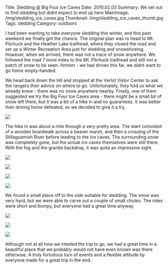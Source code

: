 Title: Sledding @ Big Four Ice Caves
Date: 2010.02.03
Summary: We set out to find sledding but didnt expect to end up here
MainImage: /img/sledding_ice_caves.jpg
Thumbnail: /img/sledding_ice_caves_thumb.jpg
Tags: sledding
Category: outdoors

I had been wanting to take everyone sledding this winter, and this past weekend we finally got the chance. The original plan was to head to Mt. Pilchuck and the Heather Lake trailhead, where they closed the road and set up a Winter Recreation Area just for sledding and snowshoeing. However, when we arrived, there was not a trace of snow anywhere. We followed the road 7 more miles to the Mt. Pilchuck trailhead and still not a patch of snow to be seen. Hmmm - we had driven this far, we didnt want to go home empty-handed.

We head back down the hill and stopped at the Verlot Vistor Center to ask the rangers their advice on where to go. Unfortunately, they told us what we already knew - there was no snow anywhere nearby. Finally, one of them suggested we try the Big Four Ice Caves area - there might be a small bit of snow left there, but it was a bit of a hike in and no guarantees. It was better than driving home defeated, so we decided to give it a try.

<p><img src="/img/outdoors/icecavesledding/start.jpg" class="smallimg" /></p>

The hike in was about a mile through a very pretty area. The start consisted of a wooden boardwalk across a beaver marsh, and then a crossing of the Stillaguamish River before leading to the ice caves. The surrounding snow was completely gone, but the actual ice caves themselves were still there. With the fog and the granite backdrop, it was quite an impressive sight.

<p><img src="/img/outdoors/icecavesledding/approaching.jpg" class="smallimg" /></p>
<p><img src="/img/outdoors/icecavesledding/cave.jpg" class="smallimg" /></p>
<p><img src="/img/outdoors/icecavesledding/fog2.jpg" class="smallimg" /></p>
<p><img src="/img/outdoors/icecavesledding/fog.jpg" class="smallimg" /></p>

We found a small place off to the side suitable for sledding. The snow was very hard, but we were able to carve out a couple of small chutes. The rides were short and bumpy, but everyone had a great time anyway.

<p><img src="/img/outdoors/icecavesledding/teganabbey.jpg" class="smallimg" /></p>
<p><img src="/img/outdoors/icecavesledding/michaleen.jpg" class="smallimg" /></p>
<p><img src="/img/outdoors/icecavesledding/sledding.jpg" class="smallimg" /></p>

Although not at all how we inteded the trip to go, we had a great time in a beautiful place that we probably would not have even known was there otherwise. A truly fortuitous turn of events and a flexible attitude by everyone made for a great trip in the end.
